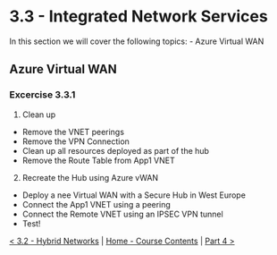 # 3.3 - Integrated Network Services

In this section we will cover the following topics:
    - Azure Virtual WAN

## Azure Virtual WAN

### Excercise 3.3.1

1. Clean up
- Remove the VNET peerings
- Remove the VPN Connection
- Clean up all resources deployed as part of the hub
- Remove the Route Table from App1 VNET

2. Recreate the Hub using Azure vWAN
- Deploy a nee Virtual WAN with a Secure Hub in West Europe
- Connect the App1 VNET using a peering
- Connect the Remote VNET using an IPSEC VPN tunnel
- Test!

[< 3.2 - Hybrid Networks](./hybridNetworks.md) | [Home - Course Contents](../Contents.md) |  [Part 4 >]()
